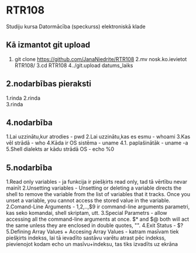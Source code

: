 # RTR108
Studiju kursa Datormācība (speckurss) elektroniskā klade
## Kā izmantot git upload
1. git clone https://github.com/JanaNiedrite/RTR108
2.mv nosk.ko.ievietot RTR108/
3.cd RTR108
4../git.upload datums_laiks
## 2.nodarbības pieraksti 
1.rinda 
2.rinda   
3.rinda
## 4.nodarbība
1.Lai uzzinātu,kur atrodies - pwd
2.Lai uzzinātu,kas es esmu - whoami
3.Kas vēl strādā - who
4.Kāda ir OS sistēma - uname
4.1. paplašinātāk -  uname -a
5.Shell dialekts ar kādu strādā OS - echo %0
## 5.nodarbība
1.Read only variables - ja funkcija ir piešķirts read only, tad tā vērtību nevar mainīt
2.Unsetting variables - Unsetting or deleting a variable directs the shell to remove the variable from the list of variables that it tracks. Once you unset a variable, you cannot access the stored value in the variable.
2.Comand-Line Arguments - $1,$2,..,$9 ir command-line arguments parametri, kas seko komandai, shell skriptam, utt.
3.Special Parametrs - allow accessing all the command-line arguments at once. $* and $@ both will act the same unless they are enclosed in double quotes, "".
4.Exit Status - $?
5.Defining Array Values + Accesing Array Values - katram masīvam tiek piešķirts indekss, lai tā ievadīto sastāvu varētu atrast pēc indekss, pievienojot kodam echo un masīvu+indeksu, tas tiks izvadīts uz ekrāna
